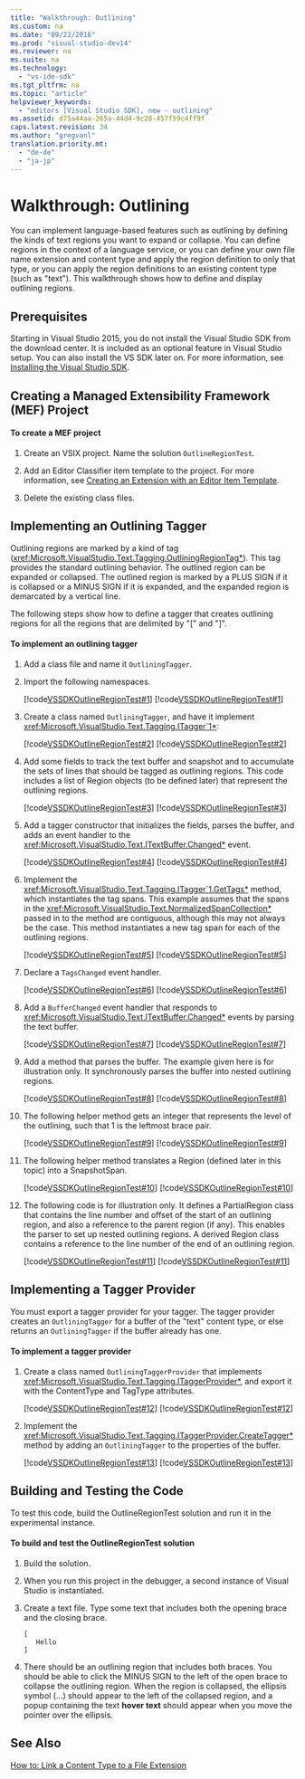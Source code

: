 ```yaml
---
title: "Walkthrough: Outlining"
ms.custom: na
ms.date: "09/22/2016"
ms.prod: "visual-studio-dev14"
ms.reviewer: na
ms.suite: na
ms.technology: 
  - "vs-ide-sdk"
ms.tgt_pltfrm: na
ms.topic: "article"
helpviewer_keywords: 
  - "editors [Visual Studio SDK], new - outlining"
ms.assetid: d75a44aa-265a-44d4-9c28-457f59c4ff9f
caps.latest.revision: 34
ms.author: "gregvanl"
translation.priority.mt: 
  - "de-de"
  - "ja-jp"
---
```

# Walkthrough: Outlining
You can implement language-based features such as outlining by defining the kinds of text regions you want to expand or collapse. You can define regions in the context of a language service, or you can define your own file name extension and content type and apply the region definition to only that type, or you can apply the region definitions to an existing content type (such as "text"). This walkthrough shows how to define and display outlining regions.  
  
## Prerequisites  
 Starting in Visual Studio 2015, you do not install the Visual Studio SDK from the download center. It is included as an optional feature in Visual Studio setup. You can also install the VS SDK later on. For more information, see [Installing the Visual Studio SDK](../vs140/installing-the-visual-studio-sdk.md).  
  
## Creating a Managed Extensibility Framework (MEF) Project  
  
#### To create a MEF project  
  
1.  Create an VSIX project. Name the solution `OutlineRegionTest`.  
  
2.  Add an Editor Classifier item template to the project. For more information, see [Creating an Extension with an Editor Item Template](../vs140/creating-an-extension-with-an-editor-item-template.md).  
  
3.  Delete the existing class files.  
  
## Implementing an Outlining Tagger  
 Outlining regions are marked by a kind of tag (<xref:Microsoft.VisualStudio.Text.Tagging.OutliningRegionTag*>). This tag provides the standard outlining behavior. The outlined region can be expanded or collapsed. The outlined region is marked by a PLUS SIGN if it is collapsed or a MINUS SIGN if it is expanded, and the expanded region is demarcated by a vertical line.  
  
 The following steps show how to define a tagger that creates outlining regions for all the regions that are delimited by "[" and "]".  
  
#### To implement an outlining tagger  
  
1.  Add a class file and name it `OutliningTagger`.  
  
2.  Import the following namespaces.  
  
     [!code[VSSDKOutlineRegionTest#1](../vs140/codesnippet/CSharp/walkthrough--outlining_1.cs)]
[!code[VSSDKOutlineRegionTest#1](../vs140/codesnippet/VisualBasic/walkthrough--outlining_1.vb)]  
  
3.  Create a class named `OutliningTagger`, and have it implement <xref:Microsoft.VisualStudio.Text.Tagging.ITagger`1*>:  
  
     [!code[VSSDKOutlineRegionTest#2](../vs140/codesnippet/CSharp/walkthrough--outlining_2.cs)]
[!code[VSSDKOutlineRegionTest#2](../vs140/codesnippet/VisualBasic/walkthrough--outlining_2.vb)]  
  
4.  Add some fields to track the text buffer and snapshot and to accumulate the sets of lines that should be tagged as outlining regions. This code includes a list of Region objects (to be defined later) that represent the outlining regions.  
  
     [!code[VSSDKOutlineRegionTest#3](../vs140/codesnippet/CSharp/walkthrough--outlining_3.cs)]
[!code[VSSDKOutlineRegionTest#3](../vs140/codesnippet/VisualBasic/walkthrough--outlining_3.vb)]  
  
5.  Add a tagger constructor that initializes the fields, parses the buffer, and adds an event handler to the <xref:Microsoft.VisualStudio.Text.ITextBuffer.Changed*> event.  
  
     [!code[VSSDKOutlineRegionTest#4](../vs140/codesnippet/CSharp/walkthrough--outlining_4.cs)]
[!code[VSSDKOutlineRegionTest#4](../vs140/codesnippet/VisualBasic/walkthrough--outlining_4.vb)]  
  
6.  Implement the <xref:Microsoft.VisualStudio.Text.Tagging.ITagger`1.GetTags*> method, which instantiates the tag spans. This example assumes that the spans in the <xref:Microsoft.VisualStudio.Text.NormalizedSpanCollection*> passed in to the method are contiguous, although this may not always be the case. This method instantiates a new tag span for each of the outlining regions.  
  
     [!code[VSSDKOutlineRegionTest#5](../vs140/codesnippet/CSharp/walkthrough--outlining_5.cs)]
[!code[VSSDKOutlineRegionTest#5](../vs140/codesnippet/VisualBasic/walkthrough--outlining_5.vb)]  
  
7.  Declare a `TagsChanged` event handler.  
  
     [!code[VSSDKOutlineRegionTest#6](../vs140/codesnippet/CSharp/walkthrough--outlining_6.cs)]
[!code[VSSDKOutlineRegionTest#6](../vs140/codesnippet/VisualBasic/walkthrough--outlining_6.vb)]  
  
8.  Add a `BufferChanged` event handler that responds to <xref:Microsoft.VisualStudio.Text.ITextBuffer.Changed*> events by parsing the text buffer.  
  
     [!code[VSSDKOutlineRegionTest#7](../vs140/codesnippet/CSharp/walkthrough--outlining_7.cs)]
[!code[VSSDKOutlineRegionTest#7](../vs140/codesnippet/VisualBasic/walkthrough--outlining_7.vb)]  
  
9. Add a method that parses the buffer. The example given here is for illustration only. It synchronously parses the buffer into nested outlining regions.  
  
     [!code[VSSDKOutlineRegionTest#8](../vs140/codesnippet/CSharp/walkthrough--outlining_8.cs)]
[!code[VSSDKOutlineRegionTest#8](../vs140/codesnippet/VisualBasic/walkthrough--outlining_8.vb)]  
  
10. The following helper method gets an integer that represents the level of the outlining, such that 1 is the leftmost brace pair.  
  
     [!code[VSSDKOutlineRegionTest#9](../vs140/codesnippet/CSharp/walkthrough--outlining_9.cs)]
[!code[VSSDKOutlineRegionTest#9](../vs140/codesnippet/VisualBasic/walkthrough--outlining_9.vb)]  
  
11. The following helper method translates a Region (defined later in this topic) into a SnapshotSpan.  
  
     [!code[VSSDKOutlineRegionTest#10](../vs140/codesnippet/CSharp/walkthrough--outlining_10.cs)]
[!code[VSSDKOutlineRegionTest#10](../vs140/codesnippet/VisualBasic/walkthrough--outlining_10.vb)]  
  
12. The following code is for illustration only. It defines a PartialRegion class that contains the line number and offset of the start of an outlining region, and also a reference to the parent region (if any). This enables the parser to set up nested outlining regions. A derived Region class contains a reference to the line number of the end of an outlining region.  
  
     [!code[VSSDKOutlineRegionTest#11](../vs140/codesnippet/CSharp/walkthrough--outlining_11.cs)]
[!code[VSSDKOutlineRegionTest#11](../vs140/codesnippet/VisualBasic/walkthrough--outlining_11.vb)]  
  
## Implementing a Tagger Provider  
 You must export a tagger provider for your tagger. The tagger provider creates an `OutliningTagger` for a buffer of the "text" content type, or else returns an `OutliningTagger` if the buffer already has one.  
  
#### To implement a tagger provider  
  
1.  Create a class named `OutliningTaggerProvider` that implements <xref:Microsoft.VisualStudio.Text.Tagging.ITaggerProvider*>, and export it with the ContentType and TagType attributes.  
  
     [!code[VSSDKOutlineRegionTest#12](../vs140/codesnippet/CSharp/walkthrough--outlining_12.cs)]
[!code[VSSDKOutlineRegionTest#12](../vs140/codesnippet/VisualBasic/walkthrough--outlining_12.vb)]  
  
2.  Implement the <xref:Microsoft.VisualStudio.Text.Tagging.ITaggerProvider.CreateTagger*> method by adding an `OutliningTagger` to the properties of the buffer.  
  
     [!code[VSSDKOutlineRegionTest#13](../vs140/codesnippet/CSharp/walkthrough--outlining_13.cs)]
[!code[VSSDKOutlineRegionTest#13](../vs140/codesnippet/VisualBasic/walkthrough--outlining_13.vb)]  
  
## Building and Testing the Code  
 To test this code, build the OutlineRegionTest solution and run it in the experimental instance.  
  
#### To build and test the OutlineRegionTest solution  
  
1.  Build the solution.  
  
2.  When you run this project in the debugger, a second instance of Visual Studio is instantiated.  
  
3.  Create a text file. Type some text that includes both the opening brace and the closing brace.  
  
    ```  
    [  
       Hello  
    ]  
    ```  
  
4.  There should be an outlining region that includes both braces. You should be able to click the MINUS SIGN to the left of the open brace to collapse the outlining region. When the region is collapsed, the ellipsis symbol (...) should appear to the left of the collapsed region, and a popup containing the text **hover text** should appear when you move the pointer over the ellipsis.  
  
## See Also  
 [How to: Link a Content Type to a File Extension](../vs140/walkthrough--linking-a-content-type-to-a-file-name-extension.md)